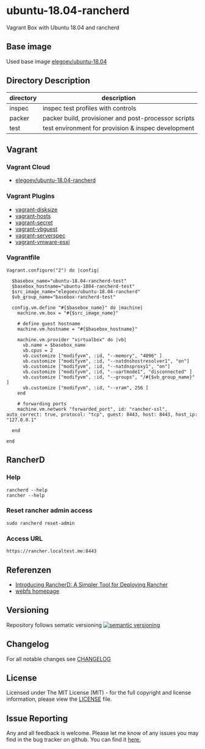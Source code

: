 # ubuntu-18.04-rancherd

Vagrant Box with Ubuntu 18.04 and rancherd

## Base image

Used base image [elegoev/ubuntu-18.04](https://app.vagrantup.com/elegoev/boxes/ubuntu-18.04)

## Directory Description

| directory | description                                          |
|-----------|------------------------------------------------------|
| inspec    | inspec test profiles with controls                   |
| packer    | packer build, provisioner and post-processor scripts |
| test      | test environment for provision & inspec development  |

## Vagrant

### Vagrant Cloud

- [elegoev/ubuntu-18.04-rancherd](https://app.vagrantup.com/elegoev/boxes/ubuntu-18.04-rancherd)

### Vagrant Plugins

- [vagrant-disksize](https://github.com/sprotheroe/vagrant-disksize)
- [vagrant-hosts](https://github.com/oscar-stack/vagrant-hosts)
- [vagrant-secret](https://github.com/tcnksm/vagrant-secret)
- [vagrant-vbguest](https://github.com/dotless-de/vagrant-vbguest)
- [vagrant-serverspec](https://github.com/vvchik/vagrant-serverspec)
- [vagrant-vmware-esxi](https://github.com/josenk/vagrant-vmware-esxi)

### Vagrantfile

    Vagrant.configure("2") do |config|

      $basebox_name="ubuntu-18.04-rancherd-test"
      $basebox_hostname="ubuntu-1804-rancherd-test"
      $src_image_name="elegoev/ubuntu-18.04-rancherd"
      $vb_group_name="basebox-rancherd-test"

      config.vm.define "#{$basebox_name}" do |machine|
        machine.vm.box = "#{$src_image_name}"
    
        # define guest hostname
        machine.vm.hostname = "#{$basebox_hostname}"

        machine.vm.provider "virtualbox" do |vb|
          vb.name = $basebox_name
          vb.cpus = 2
          vb.customize ["modifyvm", :id, "--memory", "4096" ]
          vb.customize ["modifyvm", :id, "--natdnshostresolver1", "on"]
          vb.customize ["modifyvm", :id, "--natdnsproxy1", "on"]
          vb.customize ["modifyvm", :id, "--uartmode1", "disconnected" ]
          vb.customize ["modifyvm", :id, "--groups", "/#{$vb_group_name}" ]
          vb.customize ["modifyvm", :id, "--vram", 256 ]
        end
  
        # forwarding ports
        machine.vm.network "forwarded_port", id: "rancher-ssl",  auto_correct: true, protocol: "tcp", guest: 8443, host: 8443, host_ip: "127.0.0.1"

      end   

    end

## RancherD

### Help

    rancherd --help
    rancher --help

### Reset rancher admin access

    sudo rancherd reset-admin

### Access URL

    https://rancher.localtest.me:8443

## Referenzen

- [Introducing RancherD: A Simpler Tool for Deploying Rancher](https://rancher.com/blog/2020/rancherd-simplifies-rancher-deployment)
- [webfs homepage](https://linux.bytesex.org/misc/webfs.html)

## Versioning

Repository follows sematic versioning  [![semantic versioning](https://img.shields.io/badge/semver-2.0.0-green.svg)](http://semver.org)

## Changelog

For all notable changes see [CHANGELOG](https://github.com/elegoev/basebox-ubuntu-18.04-rancherd/blob/main/CHANGELOG.md)

## License

Licensed under The MIT License (MIT) - for the full copyright and license information, please view the [LICENSE](https://github.com/elegoev/basebox-ubuntu-18.04-rancherd/blob/main/LICENSE) file.

## Issue Reporting

Any and all feedback is welcome.  Please let me know of any issues you may find in the bug tracker on github. You can find it [here.](https://github.com/elegoev/basebox-ubuntu-18.04-rancherd/issues)
